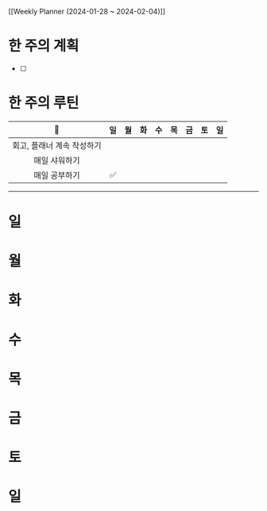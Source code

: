[[Weekly Planner (2024-01-28 ~ 2024-02-04)]]
# 한 주의 계획
- [ ] 

# 한 주의 루틴
|             🐣             | 일  | 월  | 화  | 수  | 목  | 금  | 토  | 일  |
|:--------------------------:|:---:|:---:|:---:|:---:|:---:|:---:|:---:|:---:|
| 회고, 플래너 계속 작성하기 |   |     |     |     |     |     |     |     |
|       매일 샤워하기        |   |     |     |     |     |     |     |     |
|       매일 공부하기        | ✅  |     |     |     |     |     |     |     |

---
# 일 

# 월 

# 화 

# 수 

# 목 

# 금 

# 토 

# 일 

